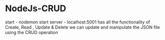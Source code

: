 # NodeJs-CRUD
start - nodemon start
server - localhost:5001
has all the functionality of Create, Read , Update & Delete 
we can update and manipulate the JSON file using the CRUD operation
